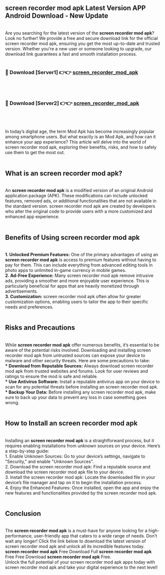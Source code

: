 ## screen recorder mod apk Latest Version APP Android Download - New Update
<br>
Are you searching for the latest version of the <strong>screen recorder mod apk</strong>? Look no further! We provide a free and secure download link for the official screen recorder mod apk, ensuring you get the most up-to-date and trusted version. Whether you're a new user or someone looking to upgrade, our download link guarantees a fast and smooth installation process.
<br>
<br>
<h3>🔴 Download [Server1] 👉👉 <a href="https://modyolo.store/screen+recorder+mod+apk">screen_recorder_mod_apk</a></h3><br>
<br>
<h3>🔴 Download [Server2] 👉👉 <a href="https://modyolo.store/screen+recorder+mod+apk">screen_recorder_mod_apk</a></h3><br>
<br>
<br>
In today’s digital age, the term Mod Apk has become increasingly popular among smartphone users. But what exactly is an Mod Apk, and how can it enhance your app experience? This article will delve into the world of screen recorder mod apk, exploring their benefits, risks, and how to safely use them to get the most out.
<br>
<br>
<h2>What is an screen recorder mod apk?</h2>
<br>
An <strong>screen recorder mod apk</strong> is a modified version of an original Android application package (APK). These modifications can include unlocked features, removed ads, or additional functionalities that are not available in the standard version. screen recorder mod apk are created by developers who alter the original code to provide users with a more customized and enhanced app experience.
<br>
<br>
<h2>Benefits of Using screen recorder mod apk</h2>
<br>
<strong> 1. Unlocked Premium Features:</strong> One of the primary advantages of using an <strong>screen recorder mod apk</strong> is access to premium features without having to pay for them. This can include everything from advanced editing tools in photo apps to unlimited in-game currency in mobile games.
<br>
<strong> 2. Ad-Free Experience:</strong> Many screen recorder mod apk remove intrusive ads, providing a smoother and more enjoyable user experience. This is particularly beneficial for apps that are heavily monetized through advertisements.
<br>
<strong> 3. Customization:</strong> screen recorder mod apk often allow for greater customization options, enabling users to tailor the app to their specific needs and preferences.
<br>
<br>
<h2>Risks and Precautions</h2>
<br>
While <strong>screen recorder mod apk</strong> offer numerous benefits, it’s essential to be aware of the potential risks involved. Downloading and installing screen recorder mod apk from untrusted sources can expose your device to malware and other security threats. Here are some precautions to take:
<br>
<strong> * Download from Reputable Sources:</strong> Always download screen recorder mod apk from trusted websites and forums. Look for user reviews and ratings to ensure the mod is safe and reliable.
<br>
<strong> * Use Antivirus Software:</strong> Install a reputable antivirus app on your device to scan for any potential threats before installing an screen recorder mod apk.
<br>
<strong> * Backup Your Data:</strong> Before installing any screen recorder mod apk, make sure to back up your data to prevent any loss in case something goes wrong.
<br>
<br>
<h2>How to Install an screen recorder mod apk</h2>
<br>
Installing an <strong>screen recorder mod apk</strong> is a straightforward process, but it requires enabling installations from unknown sources on your device. Here’s a step-by-step guide:
<br>
 1. Enable Unknown Sources: Go to your device’s settings, navigate to "Security," and enable "Unknown Sources".
<br>
 2. Download the screen recorder mod apk: Find a reputable source and download the screen recorder mod apk file to your device.
<br>
 3. Install the screen recorder mod apk: Locate the downloaded file in your device’s file manager and tap on it to begin the installation process.
<br>
 4. Enjoy the Enhanced Features: Once installed, open the app and enjoy the new features and functionalities provided by the screen recorder mod apk.
<br>
<br>
<h2><strong>Conclusion</strong></h2>
<br>
The <strong>screen recorder mod apk</strong> is a must-have for anyone looking for a high-performance, user-friendly app that caters to a wide range of needs. Don’t wait any longer! Click the link below to download the latest version of screen recorder mod apk and unlock all its incredible features today.
<br>
<strong>screen recorder mod apk</strong> Free Download Full <strong>screen recorder mod apk</strong> Free Free Download <strong>screen recorder mod apk</strong> Free.
<br>
Unlock the full potential of your screen recorder mod apk apps today with screen recorder mod apk and take your digital experience to the next level!